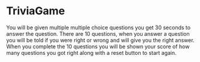 # TriviaGame
You will be given multiple multiple choice questions you get 30 seconds to answer the question.
There are 10 questions, when you answer a question you will be told if you were right or wrong and will give you the right answer.
When you complete the 10 questions you will be shown your score of how many questions you got right along with a reset button to start again. 
